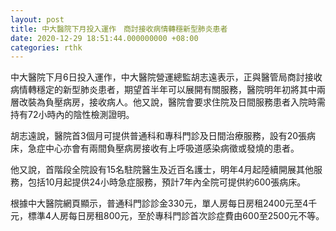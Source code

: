 ```yaml
---
layout: post
title: 中大醫院下月投入運作　商討接收病情轉穩新型肺炎患者
date: 2020-12-29 18:51:44.000000000 +08:00
categories: rthk
---
```


中大醫院下月6日投入運作，中大醫院營運總監胡志遠表示，正與醫管局商討接收病情轉穩定的新型肺炎患者，期望首半年可以展開有關服務，醫院明年初將其中兩層改裝為負壓病房，接收病人。他又說，醫院會要求住院及日間服務患者入院時需持有72小時內的陰性檢測證明。

胡志遠說，醫院首3個月可提供普通科和專科門診及日間治療服務，設有20張病床，急症中心亦會有兩間負壓病房接收有上呼吸道感染病徵或發燒的患者。

他又說，首階段全院設有15名駐院醫生及近百名護士，明年4月起陸續開展其他服務，包括10月起提供24小時急症服務，預計7年內全院可提供約600張病床。

根據中大醫院網頁顯示，普通科門診診金330元，單人房每日房租2400元至4千元，標準4人房每日房租800元，至於專科門診首次診症費由600至2500元不等。
